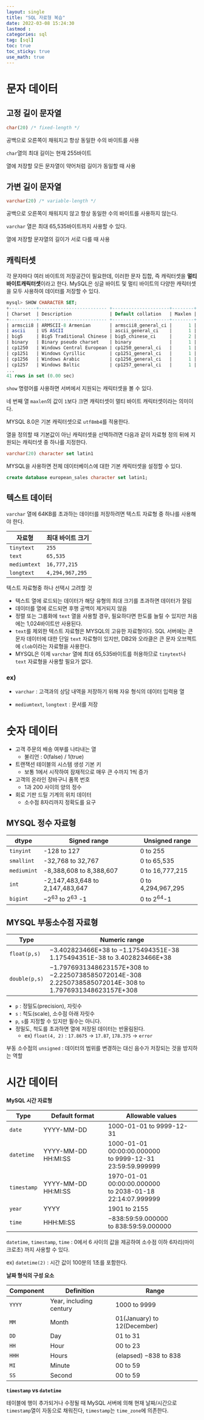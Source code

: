 ```yaml
---
layout: single
title: "SQL 자료형 복습"
date: 2022-03-08 15:24:30
lastmod : 
categories: sql
tag: [sql]
toc: true
toc_sticky: true
use_math: true
---
```

# 문자 데이터
## 고정 길이 문자열
```sql
char(20) /* fixed-length */
```
공백으로 오른쪽이 채워지고 항상 동일한 수의 바이트를 사용

`char`열의 최대 길이는 현재 255바이트

열에 저장할 모든 문자열이 약어처럼 길이가 동일할 때 사용
## 가변 길이 문자열
```sql
varchar(20) /* variable-length */
```
공백으로 오른쪽이 채워지지 않고 항상 동일한 수의 바이트를 사용하지 않는다.

`varchar` 열은 최대 65,535바이트까지 사용할 수 있다.

열에 저장할 문자열의 길이가 서로 다를 때 사용

## 캐릭터셋
각 문자마다 여러 바이트의 저장공간이 필요한데, 이러한 문자 집합, 즉 캐릭터셋을 **멀티바이트캐릭터셋**이라고 한다.
MySQL은 싱글 바이트 및 멀티 바이트의 다양한 캐릭터셋을 모두 사용하여 데이터를 저장할 수 있다. 

```sql
mysql> SHOW CHARACTER SET;
+----------+------------------------- +---------------------+--------+
| Charset  | Description              | Default collation   | Maxlen |
+----------+------------------------- +---------------------+--------+
| armscii8 | ARMSCII-8 Armenian       | armscii8_general_ci |      1 |
| ascii    | US ASCII                 | ascii_general_ci    |      1 |
| big5     | Big5 Traditional Chinese | big5_chinese_ci     |      2 |
| binary   | Binary pseudo charset    | binary              |      1 |
| cp1250   | Windows Central European | cp1250_general_ci   |      1 |
| cp1251   | Windows Cyrillic         | cp1251_general_ci   |      1 |
| cp1256   | Windows Arabic           | cp1256_general_ci   |      1 |
| cp1257   | Windows Baltic           | cp1257_general_ci   |      1 |
...
41 rows in set (0.00 sec)
```

`show` 명령어를 사용하면 서버에서 지원되는 캐릭터셋을 볼 수 있다.

네 번째 열 `maxlen`의 값이 `1`보다 크면 캐릭터셋이 멀티 바이트 캐릭터셋이라는 의미이다.

MYSQL 8.0은 기본 캐릭터셋으로 `utf8mb4`를 적용한다. 

열을 정의할 때 기본값이 아닌 캐릭터셋을 선택하려면 다음과 같이 자료형 정의 뒤에 지원되는 캐릭터셋 중 하나를 지정한다.
```sql
varchar(20) character set latin1
```

MYSQL을 사용하면 전체 데이터베이스에 대한 기본 캐릭터셋을 설정할 수 있다.
```sql
create database european_sales character set latin1;
```
## 텍스트 데이터
`varchar` 열에 64KB를 초과하는 데이터를 저장하려면 텍스트 자료형 중 하나를 사용해야 한다.

|자료형|최대 바이트 크기|
|-|-|
|`tinytext`|`255`|
|`text`|`65,535`|
|`mediumtext`|`16,777,215`|
|`longtext`|`4,294,967,295`|

텍스트 자료형중 하나 선택시 고려할 것
* 텍스트 열에 로드되는 데이터가 해당 유형의 최대 크기를 초과하면 데이터가 잘림
* 데이터를 열에 로드되면 후행 공백이 제거되지 않음
* 정렬 또는 그룹화에 `text` 열을 사용할 경우, 필요하다면 한도를 늘릴 수 있지만 처음에는 1,024바이트만 사용된다.
* `text`를 제외한 텍스트 자료형은 MYSQL의 고유한 자료형이다. SQL 서버에는 큰 문자 데이터에 대한 단일 `text` 자료형이 있지만, DB2와 오라클은 큰 문자 오브젝트에 `clob`이라는 자료형을 사용한다.
* MYSQL은 이제 `varchar` 열에 최대 65,535바이트를 허용하므로 `tinytext`나 `text` 자료형을 사용할 필요가 없다.
  
### ex)
* `varchar` : 고객과의 상담 내역을 저장하기 위해 자유 형식의 데이터 입력용 열


* `mediumtext`, `longtext` : 문서를 저장

# 숫자 데이터
* 고객 주문의 배송 여부를 나타내는 열
  * 불리언 : 0(false) / 1(true)
* 트랜잭션 테이블의 시스템 생성 기본 키
  * 보통 1에서 시작하여 잠재적으로 매우 큰 수까지 1씩 증가
* 고객의 온라인 장바구니 품목 번호
  * 1과 200 사이의 양의 정수
* 회로 기판 드릴 기계의 위치 데이터
  * 소수점 8자리까지 정확도를 요구

## MYSQL 정수 자료형

|dtype|Signed range|Unsigned range|
|-|-|-|
|`tinyint`|-128 to 127|0 to 255|
|`smallint`|-32,768 to 32,767|0 to 65,535|
|`mediumint`|-8,388,608 to 8,388,607|0 to 16,777,215|
|`int`|-2,147,483,648 to 2,147,483,647|0 to 4,294,967,295|
|`bigint`|$-2^{63}$ to $2^{63}$ -1|0 to $2^{64}$-1|


## MYSQL 부동소수점 자료형

|Type|Numeric range|
|-|-|
|`float(p,s)`|−3.402823466E+38 to −1.175494351E-38 <br>1.175494351E-38 to 3.402823466E+38|
|`double(p,s)`|−1.7976931348623157E+308 to −2.2250738585072014E-308 <br>2.2250738585072014E-308 to 1.7976931348623157E+308|

* `p` : 정밀도(precision), 자릿수
* `s` : 척도(scale), 소수점 아래 자릿수
* `p`, `s`를 지정할 수 있지만 필수는 아니다.
* 정밀도, 척도를 초과하면 열에 저장된 데이터는 반올림된다.
  * ex) `float(4, 2)` : `17.8675` -> `17.87`, `178.375` -> `error`

부동 소수점의 `unsigned` : 데이터의 범위를 변경하는 대신 음수가 저장되는 것을 방지하는 역할

# 시간 데이터

**MySQL 시간 자료형**

|Type|Default format|Allowable values|
|-|-|-|
|`date`|YYYY-MM-DD|1000-01-01 to 9999-12-31|
|`datetime`|YYYY-MM-DD HH:MI:SS|1000-01-01 00:00:00.000000 <br>to 9999-12-31 23:59:59.999999|
|`timestamp`|YYYY-MM-DD HH:MI:SS|1970-01-01 00:00:00.000000 <br>to 2038-01-18 22:14:07.999999|
|`year`|YYYY|1901 to 2155|
|`time`|HHH:MI:SS|−838:59:59.000000 <br>to 838:59:59.000000|

`datetime`, `timestamp`, `time` : 0에서 6 사이의 값을 제공하여 소수점 이하 6자리(마이크로초) 까지 사용할 수 있다.

ex) `datetime(2)` : 시간 값이 100분의 1초를 포함한다.

**날짜 형식의 구성 요소**

|Component|Definition|Range|
|-|-|-|
|`YYYY`|Year, including century|1000 to 9999|
|`MM`|Month|01(January) to 12(December)|
|`DD`|Day|01 to 31|
|`HH` |Hour| 00 to 23|
|`HHH` |Hours| (elapsed) −838 to 838|
|`MI` |Minute| 00 to 59|
|`SS` |Second| 00 to 59|

**`timestamp` vs `datetime`**

테이블에 행이 추가되거나 수정될 때 MySQL 서버에 의해 현재 날짜/시간으로 `timestamp`열이 자동으로 채워진다, `timestamp`는 `time_zone`에 의존한다.
